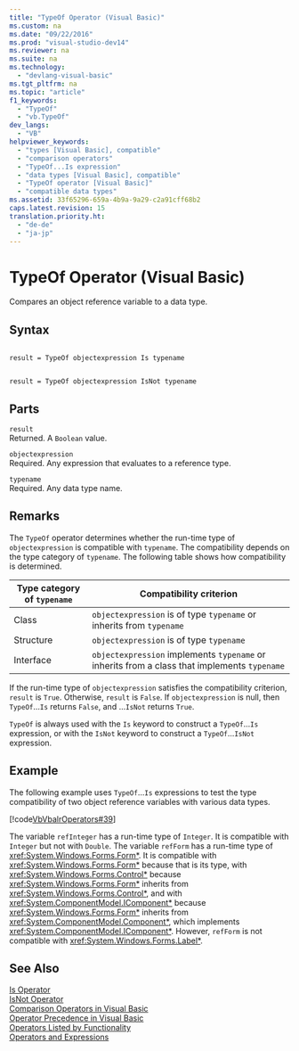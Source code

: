 ```yaml
---
title: "TypeOf Operator (Visual Basic)"
ms.custom: na
ms.date: "09/22/2016"
ms.prod: "visual-studio-dev14"
ms.reviewer: na
ms.suite: na
ms.technology: 
  - "devlang-visual-basic"
ms.tgt_pltfrm: na
ms.topic: "article"
f1_keywords: 
  - "TypeOf"
  - "vb.TypeOf"
dev_langs: 
  - "VB"
helpviewer_keywords: 
  - "types [Visual Basic], compatible"
  - "comparison operators"
  - "TypeOf...Is expression"
  - "data types [Visual Basic], compatible"
  - "TypeOf operator [Visual Basic]"
  - "compatible data types"
ms.assetid: 33f65296-659a-4b9a-9a29-c2a91cff68b2
caps.latest.revision: 15
translation.priority.ht: 
  - "de-de"
  - "ja-jp"
---
```

# TypeOf Operator (Visual Basic)
Compares an object reference variable to a data type.  
  
## Syntax  
  
```  
  
result = TypeOf objectexpression Is typename  
```  
  
```  
  
result = TypeOf objectexpression IsNot typename  
```  
  
## Parts  
 `result`  
 Returned. A `Boolean` value.  
  
 `objectexpression`  
 Required. Any expression that evaluates to a reference type.  
  
 `typename`  
 Required. Any data type name.  
  
## Remarks  
 The `TypeOf` operator determines whether the run-time type of `objectexpression` is compatible with `typename`. The compatibility depends on the type category of `typename`. The following table shows how compatibility is determined.  
  
|Type category of `typename`|Compatibility criterion|  
|---------------------------------|-----------------------------|  
|Class|`objectexpression` is of type `typename` or inherits from `typename`|  
|Structure|`objectexpression` is of type `typename`|  
|Interface|`objectexpression` implements `typename` or inherits from a class that implements `typename`|  
  
 If the run-time type of `objectexpression` satisfies the compatibility criterion, `result` is `True`. Otherwise, `result` is `False`.  If `objectexpression` is null, then `TypeOf`...`Is` returns `False`, and ...`IsNot` returns `True`.  
  
 `TypeOf` is always used with the `Is` keyword to construct a `TypeOf`...`Is` expression, or with the `IsNot` keyword to construct a `TypeOf`...`IsNot` expression.  
  
## Example  
 The following example uses `TypeOf`...`Is` expressions to test the type compatibility of two object reference variables with various data types.  
  
 [!code[VbVbalrOperators#39](../vs140/codesnippet/VisualBasic/typeof-operator--visual-basic-_1.vb)]  
  
 The variable `refInteger` has a run-time type of `Integer`. It is compatible with `Integer` but not with `Double`. The variable `refForm` has a run-time type of <xref:System.Windows.Forms.Form*>. It is compatible with <xref:System.Windows.Forms.Form*> because that is its type, with <xref:System.Windows.Forms.Control*> because <xref:System.Windows.Forms.Form*> inherits from <xref:System.Windows.Forms.Control*>, and with <xref:System.ComponentModel.IComponent*> because <xref:System.Windows.Forms.Form*> inherits from <xref:System.ComponentModel.Component*>, which implements <xref:System.ComponentModel.IComponent*>. However, `refForm` is not compatible with <xref:System.Windows.Forms.Label*>.  
  
## See Also  
 [Is Operator](../vs140/is-operator--visual-basic-.md)   
 [IsNot Operator](../vs140/isnot-operator--visual-basic-.md)   
 [Comparison Operators in Visual Basic](../vs140/comparison-operators-in-visual-basic.md)   
 [Operator Precedence in Visual Basic](../vs140/operator-precedence-in-visual-basic.md)   
 [Operators Listed by Functionality](../vs140/operators-listed-by-functionality--visual-basic-.md)   
 [Operators and Expressions](../vs140/operators-and-expressions-in-visual-basic.md)